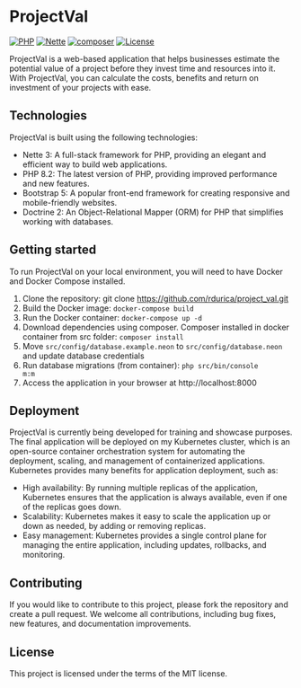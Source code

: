 # ProjectVal
[![PHP](https://img.shields.io/badge/PHP-8.2-blue.svg)](http://php.net)
[![Nette](https://img.shields.io/badge/nette-3.1-blue.svg)](https://nette.org/)
[![composer](https://img.shields.io/badge/composer-latest-green.svg)](https://getcomposer.org/)
[![License](https://img.shields.io/badge/License-MIT-green.svg)](https://opensource.org/licenses/MIT)

ProjectVal is a web-based application that helps businesses estimate the potential value of a project before they invest time and resources into it. With ProjectVal, you can calculate the costs, benefits and return on investment of your projects with ease.

## Technologies
ProjectVal is built using the following technologies:
- Nette 3: A full-stack framework for PHP, providing an elegant and efficient way to build web applications.
- PHP 8.2: The latest version of PHP, providing improved performance and new features.
- Bootstrap 5: A popular front-end framework for creating responsive and mobile-friendly websites.
- Doctrine 2: An Object-Relational Mapper (ORM) for PHP that simplifies working with databases.

## Getting started
To run ProjectVal on your local environment, you will need to have Docker and Docker Compose installed.

1. Clone the repository: git clone https://github.com/rdurica/project_val.git
2. Build the Docker image: <code>docker-compose build</code>
3. Run the Docker container: <code>docker-compose up -d</code>
4. Download dependencies using composer. Composer installed in docker container from src folder: <code>composer install</code>
5. Move <code>src/config/database.example.neon</code> to <code>src/config/database.neon</code> and update database credentials 
6. Run database migrations (from container): <code>php src/bin/console m:m</code>
7. Access the application in your browser at http://localhost:8000

## Deployment
ProjectVal is currently being developed for training and showcase purposes. The final application will be deployed on my Kubernetes cluster, which is an open-source container orchestration system for automating the deployment, scaling, and management of containerized applications.
Kubernetes provides many benefits for application deployment, such as:

- High availability: By running multiple replicas of the application, Kubernetes ensures that the application is always available, even if one of the replicas goes down.
- Scalability: Kubernetes makes it easy to scale the application up or down as needed, by adding or removing replicas.
- Easy management: Kubernetes provides a single control plane for managing the entire application, including updates, rollbacks, and monitoring.

## Contributing
If you would like to contribute to this project, please fork the repository and create a pull request. We welcome all contributions, including bug fixes, new features, and documentation improvements.

## License
This project is licensed under the terms of the MIT license.